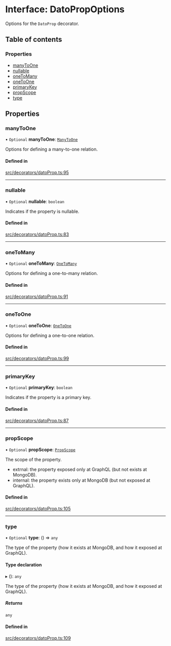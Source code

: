 # Interface: DatoPropOptions

Options for the `DatoProp` decorator.

## Table of contents

### Properties

- [manyToOne](DatoPropOptions.md#manytoone)
- [nullable](DatoPropOptions.md#nullable)
- [oneToMany](DatoPropOptions.md#onetomany)
- [oneToOne](DatoPropOptions.md#onetoone)
- [primaryKey](DatoPropOptions.md#primarykey)
- [propScope](DatoPropOptions.md#propscope)
- [type](DatoPropOptions.md#type)

## Properties

### manyToOne

• `Optional` **manyToOne**: [`ManyToOne`](ManyToOne.md)

Options for defining a many-to-one relation.

#### Defined in

[src/decorators/datoProp.ts:95](https://github.com/choresh/nestjs-query-simple/blob/main/packages/nestjs-query-simple/src/decorators/datoProp.ts#L95)

___

### nullable

• `Optional` **nullable**: `boolean`

Indicates if the property is nullable.

#### Defined in

[src/decorators/datoProp.ts:83](https://github.com/choresh/nestjs-query-simple/blob/main/packages/nestjs-query-simple/src/decorators/datoProp.ts#L83)

___

### oneToMany

• `Optional` **oneToMany**: [`OneToMany`](OneToMany.md)

Options for defining a one-to-many relation.

#### Defined in

[src/decorators/datoProp.ts:91](https://github.com/choresh/nestjs-query-simple/blob/main/packages/nestjs-query-simple/src/decorators/datoProp.ts#L91)

___

### oneToOne

• `Optional` **oneToOne**: [`OneToOne`](OneToOne.md)

Options for defining a one-to-one relation.

#### Defined in

[src/decorators/datoProp.ts:99](https://github.com/choresh/nestjs-query-simple/blob/main/packages/nestjs-query-simple/src/decorators/datoProp.ts#L99)

___

### primaryKey

• `Optional` **primaryKey**: `boolean`

Indicates if the property is a primary key.

#### Defined in

[src/decorators/datoProp.ts:87](https://github.com/choresh/nestjs-query-simple/blob/main/packages/nestjs-query-simple/src/decorators/datoProp.ts#L87)

___

### propScope

• `Optional` **propScope**: [`PropScope`](../modules.md#propscope)

The scope of the property.
* extrnal: the property exposed only at GraphQL (but not exists at MongoDB).
* internal: the property exists only at MongoDB (but not exposed at GraphQL).

#### Defined in

[src/decorators/datoProp.ts:105](https://github.com/choresh/nestjs-query-simple/blob/main/packages/nestjs-query-simple/src/decorators/datoProp.ts#L105)

___

### type

• `Optional` **type**: () => `any`

The type of the property (how it exists at MongoDB, and how it exposed at GraphQL).

#### Type declaration

▸ (): `any`

The type of the property (how it exists at MongoDB, and how it exposed at GraphQL).

##### Returns

`any`

#### Defined in

[src/decorators/datoProp.ts:109](https://github.com/choresh/nestjs-query-simple/blob/main/packages/nestjs-query-simple/src/decorators/datoProp.ts#L109)

